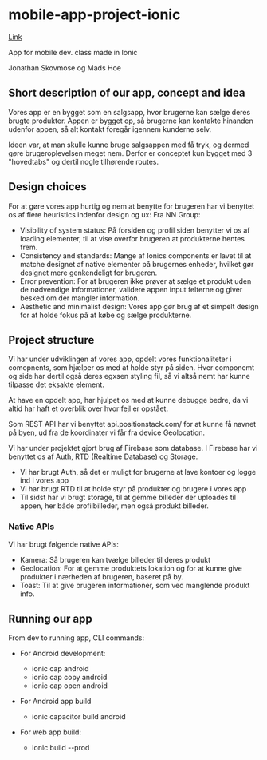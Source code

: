 # mobile-app-project-ionic

[Link](http://fireshop.stensgaard-medie.dk/)

App for mobile dev. class made in Ionic

Jonathan Skovmose og Mads Hoe

## Short description of our app, concept and idea

Vores app er en bygget som en salgsapp, hvor brugerne kan sælge deres brugte produkter.
Appen er bygget op, så brugerne kan kontakte hinanden udenfor appen, så alt kontakt foregår igennem kunderne selv.

Ideen var, at man skulle kunne bruge salgsappen med få tryk, og dermed gøre brugeroplevelsen meget nem.
Derfor er conceptet kun bygget med 3 "hovedtabs" og dertil nogle tilhørende routes.

## Design choices

For at gøre vores app hurtig og nem at benytte for brugeren har vi benyttet os af flere heuristics indenfor design og ux:
Fra NN Group:

- Visibility of system status: På forsiden og profil siden benytter vi os af loading elementer, til at vise overfor brugeren at produkterne hentes frem.
- Consistency and standards: Mange af Ionics components er lavet til at matche designet af native elementer på brugernes enheder, hvilket gør designet mere genkendeligt for brugeren.
- Error prevention: For at brugeren ikke prøver at sælge et produkt uden de nødvendige informationer, validere appen input felterne og giver besked om der mangler information.
- Aesthetic and minimalist design: Vores app gør brug af et simpelt design for at holde fokus på at købe og sælge produkterne.

## Project structure

Vi har under udviklingen af vores app, opdelt vores funktionaliteter i comopnents, som hjælper os med at holde styr på siden.
Hver componemt og side har dertil også deres egxsen styling fil, så vi altså nemt har kunne tilpasse det eksakte element.

At have en opdelt app, har hjulpet os med at kunne debugge bedre, da vi altid har haft et overblik over hvor fejl er opstået.

Som REST API har vi benyttet api.positionstack.com/ for at kunne få navnet på byen, ud fra de koordinater vi får fra device Geolocation.

Vi har under projektet gjort brug af Firebase som database. I Firebase har vi benyttet os af Auth, RTD (Realtime Database) og Storage.

- Vi har brugt Auth, så det er muligt for brugerne at lave kontoer og logge ind i vores app
- Vi har brugt RTD til at holde styr på produkter og brugere i vores app
- Til sidst har vi brugt storage, til at gemme billeder der uploades til appen, her både profilbilleder, men også produkt billeder.

### Native APIs

Vi har brugt følgende native APIs:

- Kamera: Så brugeren kan tvælge billeder til deres produkt
- Geolocation: For at gemme produktets lokation og for at kunne give produkter i nærheden af brugeren, baseret på by.
- Toast: Til at give brugeren informationer, som ved manglende produkt info.

## Running our app

From dev to running app, CLI commands:

- For Android development:
  - ionic cap android
  - ionic cap copy android
  - ionic cap open android
- For Android app build

  - ionic capacitor build android

- For web app build:
  - Ionic build --prod
